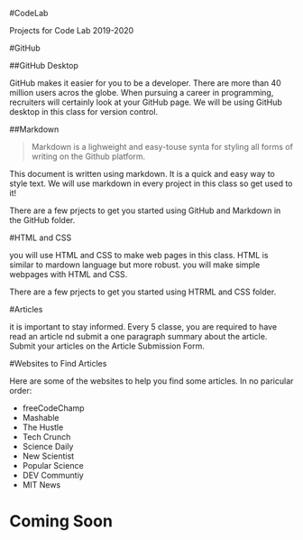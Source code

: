 #CodeLab

Projects for Code Lab 2019-2020

#GitHub

##GitHub Desktop

GitHub makes it easier for you to be a developer. There are more than 40 million users acros the globe. When pursuing a career in programming, recruiters will certainly look at your GitHub page. We will be using GitHub desktop in this class for version control.

##Markdown

>Markdown is a lighweight and easy-touse synta for styling all forms of writing on the Github platform. 

This document is written using markdown. It is a quick and easy way to style text. We will use markdown in every project in this class so get used to it!

There are a few prjects to get you started using GitHub and Markdown in the GitHub folder. 

#HTML and CSS

you will use HTML and CSS to make web pages in this class. HTML is similar to mardown language but more robust. you will make simple webpages with HTML and CSS.

There are a few prjects to get you started using HTRML and CSS folder.

#Articles

it is important to stay informed. Every 5 classe, you are required to have read an article nd submit a one paragraph summary about the article. Submit your articles on the Article Submission Form.

#Websites to Find Articles

Here are some of the websites to help you find some articles. In no paricular order:

* freeCodeChamp
* Mashable
* The Hustle 
* Tech Crunch
* Science Daily
* New Scientist
* Popular Science
* DEV Communtiy
* MIT News

# Coming Soon

